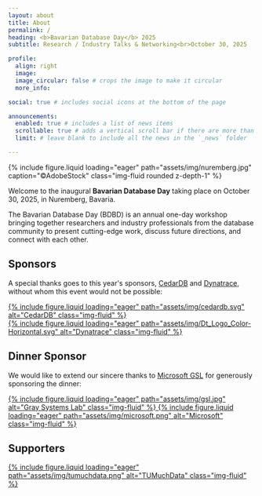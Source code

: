```yaml
---
layout: about
title: About
permalink: /
heading: <b>Bavarian Database Day</b> 2025
subtitle: Research / Industry Talks & Networking<br>October 30, 2025

profile:
  align: right
  image: 
  image_circular: false # crops the image to make it circular
  more_info: 

social: true # includes social icons at the bottom of the page

announcements:
  enabled: true # includes a list of news items
  scrollable: true # adds a vertical scroll bar if there are more than 3 news items
  limit: # leave blank to include all the news in the `_news` folder

---
```


{% include figure.liquid loading="eager" path="assets/img/nuremberg.jpg" caption="©AdobeStock" class="img-fluid rounded z-depth-1" %}

Welcome to the inaugural **Bavarian Database Day** taking place on October 30, 2025, in Nuremberg, Bavaria.

The Bavarian Database Day (BDBD) is an annual one-day workshop bringing together researchers and industry professionals from the database community to present cutting-edge work, discuss future directions, and connect with each other.


## Sponsors

A special thanks goes to this year's sponsors, [CedarDB](https://cedardb.com/) and [Dynatrace](https://www.dynatrace.com/), without whom this event would not be possible:

<div class="mx-auto d-block col-sm-5 my-5">
<a href="https://cedardb.com/">
{% include figure.liquid loading="eager" path="assets/img/cedardb.svg" alt="CedarDB" class="img-fluid" %}
</a>
</div>

<div class="mx-auto d-block col-sm-6 my-5">
<a href="https://www.dynatrace.com/">
{% include figure.liquid loading="eager" path="assets/img/Dt_Logo_Color-Horizontal.svg" alt="Dynatrace" class="img-fluid" %}
</a>
</div>


## Dinner Sponsor

We would like to extend our sincere thanks to [Microsoft GSL](https://www.microsoft.com/en-us/research/group/gray-systems-lab/) for generously sponsoring the dinner:
<div class="mx-auto d-block col-sm-6 my-5 d-flex align-items-center" style="gap: 1rem;">
  <a href="https://www.microsoft.com/en-us/research/group/gray-systems-lab/" class="d-flex align-items-center" style="box-shadow: none;">
    {% include figure.liquid loading="eager" path="assets/img/gsl.jpg" alt="Gray Systems Lab" class="img-fluid" %}
    {% include figure.liquid loading="eager" path="assets/img/microsoft.png" alt="Microsoft" class="img-fluid" %}
  </a>
</div>


## Supporters

<div class="mx-auto d-block col-sm-5 my-5">
<a href="http://tumuchdata.club/">
{% include figure.liquid loading="eager" path="assets/img/tumuchdata.png" alt="TUMuchData" class="img-fluid" %}
</a>
</div>
